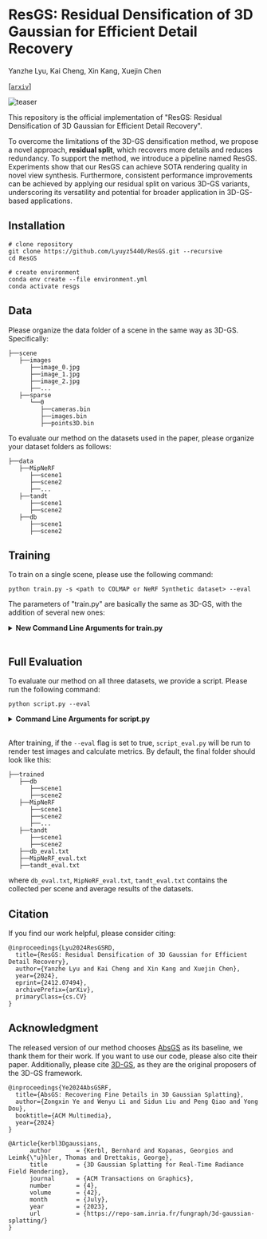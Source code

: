 # ResGS: Residual Densification of 3D Gaussian for Efficient Detail Recovery

Yanzhe Lyu, Kai Cheng, Xin Kang, Xuejin Chen

[[`arxiv`](https://arxiv.org/abs/2412.07494)]



![teaser](C:\Users\lyuyz\Desktop\workspace\ResGS\ResGS\assets\teaser.png)

This repository is the official implementation of "ResGS: Residual Densification of 3D Gaussian for Efficient Detail Recovery".

To overcome the limitations of the 3D-GS densification method, we propose a novel approach, **residual split**, which recovers more details and reduces redundancy. To support the method, we introduce a pipeline named ResGS. Experiments show that our ResGS can achieve SOTA rendering quality in novel view synthesis. Furthermore, consistent performance improvements can be achieved by applying our residual split on various 3D-GS variants, underscoring its versatility and potential for broader application in 3D-GS-based applications.

## Installation

```
# clone repository 
git clone https://github.com/Lyuyz5440/ResGS.git --recursive
cd ResGS

# create environment 
conda env create --file environment.yml
conda activate resgs
```

## Data

Please organize the data folder of a scene in the same way as 3D-GS. Specifically:

```
├──scene
   ├──images
      ├──image_0.jpg
      ├──image_1.jpg
      ├──image_2.jpg
      ├──...
   ├──sparse
      └──0
         ├──cameras.bin
         ├──images.bin
         ├──points3D.bin
```

To evaluate our method on the datasets used in the paper, please organize your dataset folders as follows:

```
├──data
   ├──MipNeRF
      ├──scene1
      ├──scene2
      ├──...
   ├──tandt
      ├──scene1
      ├──scene2
   ├──db
      ├──scene1
      ├──scene2
```

## Training

To train on a single scene, please use the following command:

```
python train.py -s <path to COLMAP or NeRF Synthetic dataset> --eval
```

The parameters of "train.py" are basically the same as 3D-GS, with the addition of several new ones:

<details>
<summary><span style="font-weight: bold;">New Command Line Arguments for train.py</span></summary>

  #### --device

 Set the GPU id to run the code, ```0``` by default.

  #### --residual_split_scale_div

 Scale divisor factor for the new Gaussian generated by the residual split, ```1.6``` by default.

  #### --opacity_reduce_weight

 Opacity multiplication factor for the original Gaussian performing residual split, ```0.3``` by default.

</details>
<br>

## Full Evaluation

To evaluate our method on all three datasets, we provide a script. Please run the following command:

```
python script.py --eval
```

<details>
<summary><span style="font-weight: bold;">Command Line Arguments for script.py</span></summary>

  #### --device

  Set the GPU id to run the code, ```0``` by default.

  #### --dataset

 Specify the dataset to evaluate the method on, ```""``` by default, meaning evaluation on all three datasets. More options are: ```tt``` for Tanks&Temples, ```db``` for Deep Blending, ```mip``` for Mip-NeRF360.

  #### --args

 Additional arguments to use in ```train.py```, ```""``` by default.

  #### --name

 Name for the script run, ```default``` by default.

  #### --eval

 Add this flag to run the evaluation script after training

  #### --save_path

 Path to save trained results and script output, ```trained/``` by default.

  #### --dataset_path

 Path for the three datasets, ```data/``` by default.

</details>
<br>

After training, if the ```--eval``` flag is set to true, ```script_eval.py``` will be run to render test images and calculate metrics. By default, the final folder should look like this:

```
├──trained
   ├──db
      ├──scene1
      ├──scene2
   ├──MipNeRF
      ├──scene1
      ├──scene2
      ├──...
   ├──tandt
      ├──scene1
      ├──scene2
   ├──db_eval.txt
   ├──MipNeRF_eval.txt
   ├──tandt_eval.txt
```

where ```db_eval.txt```, ```MipNeRF_eval.txt```, ```tandt_eval.txt``` contains the collected per scene and average results of the datasets.

## Citation

If you find our work helpful, please consider citing:

```
@inproceedings{Lyu2024ResGSRD,
  title={ResGS: Residual Densification of 3D Gaussian for Efficient Detail Recovery},
  author={Yanzhe Lyu and Kai Cheng and Xin Kang and Xuejin Chen},
  year={2024},
  eprint={2412.07494},
  archivePrefix={arXiv},
  primaryClass={cs.CV}
}
```

## Acknowledgment

The released version of our method chooses [AbsGS]([AbsGS](https://ty424.github.io/AbsGS.github.io/)) as its baseline, we thank them for their work. If you want to use our code, please also cite their paper. Additionally, please cite [3D-GS](https://repo-sam.inria.fr/fungraph/3d-gaussian-splatting/), as they are the original proposers of the 3D-GS framework.

```
@inproceedings{Ye2024AbsGSRF,
  title={AbsGS: Recovering Fine Details in 3D Gaussian Splatting},
  author={Zongxin Ye and Wenyu Li and Sidun Liu and Peng Qiao and Yong Dou},
  booktitle={ACM Multimedia},
  year={2024}
}

@Article{kerbl3Dgaussians,
      author       = {Kerbl, Bernhard and Kopanas, Georgios and Leimk{\"u}hler, Thomas and Drettakis, George},
      title        = {3D Gaussian Splatting for Real-Time Radiance Field Rendering},
      journal      = {ACM Transactions on Graphics},
      number       = {4},
      volume       = {42},
      month        = {July},
      year         = {2023},
      url          = {https://repo-sam.inria.fr/fungraph/3d-gaussian-splatting/}
}
```


